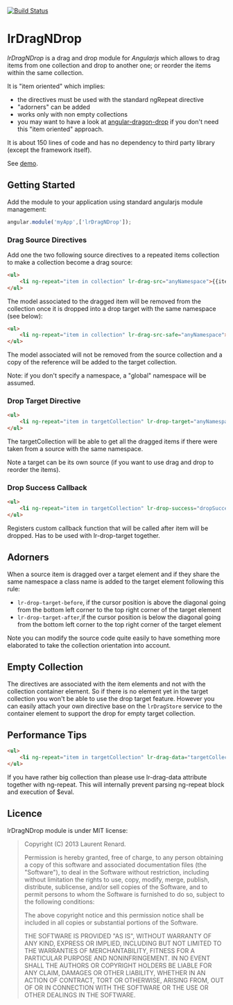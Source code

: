 [![Build Status](https://travis-ci.org/lorenzofox3/lrDragNDrop.svg?branch=master)](https://travis-ci.org/lorenzofox3/lrDragNDrop)

# lrDragNDrop

*lrDragNDrop* is a drag and drop module for *Angularjs* which allows to drag items from one collection and drop to another one; or reorder the items within the same collection.

It is "item oriented" which implies:
  * the directives must be used with the standard ngRepeat directive
  * "adorners" can be added
  * works only with non empty collections
  * you may want to have a look at [angular-dragon-drop](https://github.com/btford/angular-dragon-drop) if you don't need this "item oriented" approach.
   
  
It is about 150 lines of code and has no dependency to third party library (except the framework itself).

See [demo](http://lorenzofox3.github.io/lrDragNDrop/).

## Getting Started

Add the module to your application using standard angularjs module management:
```javascript
angular.module('myApp',['lrDragNDrop']);
```
### Drag Source Directives

Add one the two following source directives to a repeated items collection to make a collection become a drag source:

```html
<ul>
    <li ng-repeat="item in collection" lr-drag-src="anyNamespace">{{item}}</li>
</ul>
```

The model associated to the dragged item will be removed from the collection once it is dropped into a drop target with the same namespace (see below):

```html
<ul>
    <li ng-repeat="item in collection" lr-drag-src-safe="anyNamespace">{{item}}</li>
</ul>
```

The model associated will not be removed from the source collection and a copy of the reference will be added to the target collection.

Note: if you don't specify a namespace, a "global" namespace will be assumed.

### Drop Target Directive

```html
<ul>
    <li ng-repeat="item in targetCollection" lr-drop-target="anyNamespace">{{item}}</li>
</ul>
```
The targetCollection will be able to get all the dragged items if there were taken from a source with the same namespace.

Note a target can be its own source (if you want to use drag and drop to reorder the items).

### Drop Success Callback

```html
<ul>
    <li ng-repeat="item in targetCollection" lr-drop-success="dropSuccess(e, item, collection)">{{item}}</li>
</ul>
```
Registers custom callback function that will be called after item will be dropped. Has to be used with lr-drop-target together.

## Adorners

When a source item is dragged over a target element and if they share the same namespace a class name is added to the target element following this rule:
* ``lr-drop-target-before``, if the cursor position is above the diagonal going from the bottom left corner to the top right corner of the target element
* ``lr-drop-target-after``,if the cursor position is below the diagonal going from the bottom left corner to the top right corner of the target element

Note you can modify the source code quite easily to have something more elaborated to take the collection orientation into account.

## Empty Collection
The directives are associated with the item elements and not with the collection container element. So if there is no element yet in the target collection you won't be able to use the drop target feature.
However you can easily attach your own directive base on the ``lrDragStore`` service to the container element to support the drop for empty target collection.

## Performance Tips

```html
<ul>
    <li ng-repeat="item in targetCollection" lr-drag-data="targetCollection">{{item}}</li>
</ul>
```

If you have rather big collection than please use lr-drag-data attribute together with ng-repeat. This will internally prevent 
parsing ng-repeat block and execution of $eval.

## Licence

lrDragNDrop module is under MIT license:

> Copyright (C) 2013 Laurent Renard.
>
> Permission is hereby granted, free of charge, to any person
> obtaining a copy of this software and associated documentation files
> (the "Software"), to deal in the Software without restriction,
> including without limitation the rights to use, copy, modify, merge,
> publish, distribute, sublicense, and/or sell copies of the Software,
> and to permit persons to whom the Software is furnished to do so,
> subject to the following conditions:
>
> The above copyright notice and this permission notice shall be
> included in all copies or substantial portions of the Software.
>
> THE SOFTWARE IS PROVIDED "AS IS", WITHOUT WARRANTY OF ANY KIND,
> EXPRESS OR IMPLIED, INCLUDING BUT NOT LIMITED TO THE WARRANTIES OF
> MERCHANTABILITY, FITNESS FOR A PARTICULAR PURPOSE AND
> NONINFRINGEMENT. IN NO EVENT SHALL THE AUTHORS OR COPYRIGHT HOLDERS
> BE LIABLE FOR ANY CLAIM, DAMAGES OR OTHER LIABILITY, WHETHER IN AN
> ACTION OF CONTRACT, TORT OR OTHERWISE, ARISING FROM, OUT OF OR IN
> CONNECTION WITH THE SOFTWARE OR THE USE OR OTHER DEALINGS IN THE
> SOFTWARE.
